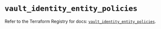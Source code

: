 # `vault_identity_entity_policies`

Refer to the Terraform Registry for docs: [`vault_identity_entity_policies`](https://registry.terraform.io/providers/hashicorp/vault/5.0.0/docs/resources/identity_entity_policies).
